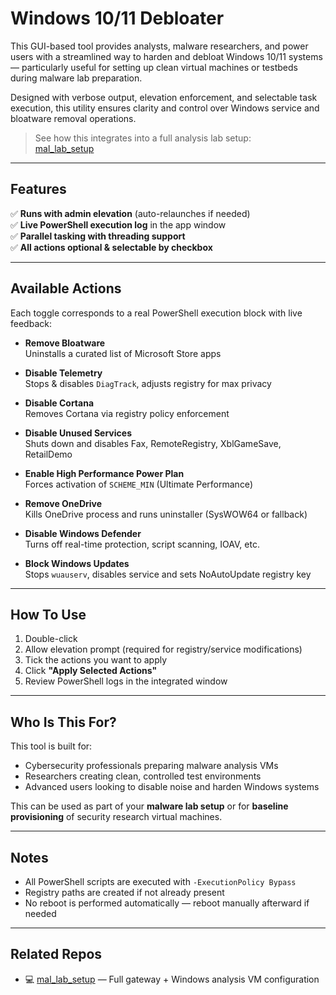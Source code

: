# Windows 10/11 Debloater

This GUI-based tool provides analysts, malware researchers, and power users with a streamlined way to harden and debloat Windows 10/11 systems — particularly useful for setting up clean virtual machines or testbeds during malware lab preparation.

Designed with verbose output, elevation enforcement, and selectable task execution, this utility ensures clarity and control over Windows service and bloatware removal operations.

> See how this integrates into a full analysis lab setup:  
> [mal_lab_setup](https://github.com/Sab0x1D/mal_lab_setup)

---

## Features

✅ **Runs with admin elevation** (auto-relaunches if needed)  
✅ **Live PowerShell execution log** in the app window  
✅ **Parallel tasking with threading support**  
✅ **All actions optional & selectable by checkbox**

---

## Available Actions

Each toggle corresponds to a real PowerShell execution block with live feedback:

- **Remove Bloatware**  
  Uninstalls a curated list of Microsoft Store apps

- **Disable Telemetry**  
  Stops & disables `DiagTrack`, adjusts registry for max privacy

- **Disable Cortana**  
  Removes Cortana via registry policy enforcement

- **Disable Unused Services**  
  Shuts down and disables Fax, RemoteRegistry, XblGameSave, RetailDemo

- **Enable High Performance Power Plan**  
  Forces activation of `SCHEME_MIN` (Ultimate Performance)

- **Remove OneDrive**  
  Kills OneDrive process and runs uninstaller (SysWOW64 or fallback)

- **Disable Windows Defender**  
  Turns off real-time protection, script scanning, IOAV, etc.

- **Block Windows Updates**  
  Stops `wuauserv`, disables service and sets NoAutoUpdate registry key

---

## How To Use

1. Double-click  
2. Allow elevation prompt (required for registry/service modifications)  
3. Tick the actions you want to apply  
4. Click **"Apply Selected Actions"**  
5. Review PowerShell logs in the integrated window  

---

## Who Is This For?

This tool is built for:

- Cybersecurity professionals preparing malware analysis VMs
- Researchers creating clean, controlled test environments
- Advanced users looking to disable noise and harden Windows systems

This can be used as part of your **malware lab setup** or for **baseline provisioning** of security research virtual machines.

---

## Notes

- All PowerShell scripts are executed with `-ExecutionPolicy Bypass`  
- Registry paths are created if not already present  
- No reboot is performed automatically — reboot manually afterward if needed

---

## Related Repos

- 💻 [mal_lab_setup](https://github.com/Sab0x1D/mal_lab_setup) — Full gateway + Windows analysis VM configuration
